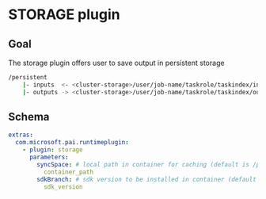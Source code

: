 # STORAGE plugin

## Goal
The storage plugin offers user to save output in persistent storage

```bash
/persistent
    |- inputs  <- <cluster-storage>/user/job-name/taskrole/taskindex/inputs
    |- outputs -> <cluster-storage>/user/job-name/taskrole/taskindex/outputs
```

## Schema
```yaml
extras:
  com.microsoft.pai.runtimeplugin:
    - plugin: storage
      parameters:
        syncSpace: # local path in container for caching (default is /persistent)
          container_path
        sdkBranch: # sdk version to be installed in container (default is pai-for-edu)
          sdk_version          
```